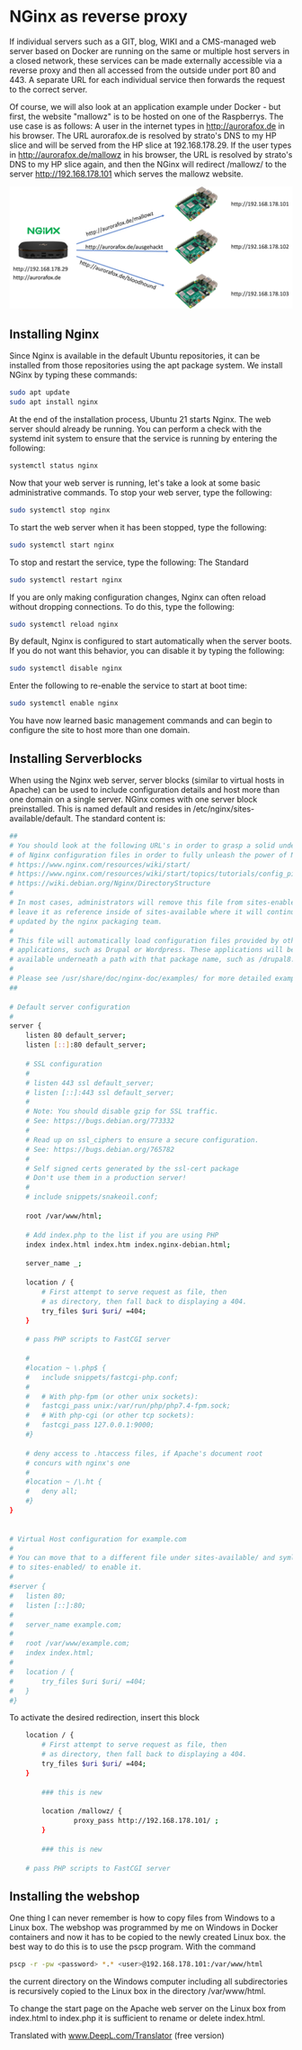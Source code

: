# NGinx as reverse proxy
If individual servers such as a GIT, blog, WIKI and a CMS-managed web server based on Docker are running on the same or multiple host servers in a closed network, these services can be made externally accessible via a reverse proxy and then all accessed from the outside under port 80 and 443. A separate URL for each individual service then forwards the request to the correct server.

Of course, we will also look at an application example under Docker - but first, the website "mallowz" is to be hosted on one of the Raspberrys. The use case is as follows: A user in the internet types in http://aurorafox.de in his browser. The URL aurorafox.de is resolved by strato's DNS to my HP slice and will be served from the HP slice at 192.168.178.29. If the user types in http://aurorafox.de/mallowz in his browser, the URL is resolved by strato's DNS to my HP slice again, and then the NGinx will redirect /mallowz/ to the server http://192.168.178.101 which serves the mallowz website.

![win32diskimager](/images/reverse-proxy.png)


## Installing Nginx

Since Nginx is available in the default Ubuntu repositories, it can be installed from those repositories using the apt package system. We install NGinx by typing these commands:

```bash
sudo apt update
sudo apt install nginx
```

At the end of the installation process, Ubuntu 21 starts Nginx. The web server should already be running. You can perform a check with the systemd init system to ensure that the service is running by entering the following:

```bash
systemctl status nginx
```

Now that your web server is running, let's take a look at some basic administrative commands. To stop your web server, type the following:

```bash
sudo systemctl stop nginx
```

To start the web server when it has been stopped, type the following:

```bash
sudo systemctl start nginx
```

To stop and restart the service, type the following: The Standard

```bash
sudo systemctl restart nginx
```

If you are only making configuration changes, Nginx can often reload without dropping connections. To do this, type the following:

```bash
sudo systemctl reload nginx
```

By default, Nginx is configured to start automatically when the server boots. If you do not want this behavior, you can disable it by typing the following:

```bash
sudo systemctl disable nginx
```

Enter the following to re-enable the service to start at boot time:

```bash
sudo systemctl enable nginx
```

You have now learned basic management commands and can begin to configure the site to host more than one domain.


## Installing Serverblocks
When using the Nginx web server, server blocks (similar to virtual hosts in Apache) can be used to include configuration details and host more than one domain on a single server. NGinx comes with one server block preinstalled. This is named default and resides in /etc/nginx/sites-available/default. The standard content is:

```bash 
##
# You should look at the following URL's in order to grasp a solid understanding
# of Nginx configuration files in order to fully unleash the power of Nginx.
# https://www.nginx.com/resources/wiki/start/
# https://www.nginx.com/resources/wiki/start/topics/tutorials/config_pitfalls/
# https://wiki.debian.org/Nginx/DirectoryStructure
#
# In most cases, administrators will remove this file from sites-enabled/ and
# leave it as reference inside of sites-available where it will continue to be
# updated by the nginx packaging team.
#
# This file will automatically load configuration files provided by other
# applications, such as Drupal or Wordpress. These applications will be made
# available underneath a path with that package name, such as /drupal8.
#
# Please see /usr/share/doc/nginx-doc/examples/ for more detailed examples.
##

# Default server configuration
#
server {
	listen 80 default_server;
	listen [::]:80 default_server;

	# SSL configuration
	#
	# listen 443 ssl default_server;
	# listen [::]:443 ssl default_server;
	#
	# Note: You should disable gzip for SSL traffic.
	# See: https://bugs.debian.org/773332
	#
	# Read up on ssl_ciphers to ensure a secure configuration.
	# See: https://bugs.debian.org/765782
	#
	# Self signed certs generated by the ssl-cert package
	# Don't use them in a production server!
	#
	# include snippets/snakeoil.conf;

	root /var/www/html;

	# Add index.php to the list if you are using PHP
	index index.html index.htm index.nginx-debian.html;

	server_name _;

	location / {
		# First attempt to serve request as file, then
		# as directory, then fall back to displaying a 404.
		try_files $uri $uri/ =404;
	}

	# pass PHP scripts to FastCGI server

	#
	#location ~ \.php$ {
	#	include snippets/fastcgi-php.conf;
	#
	#	# With php-fpm (or other unix sockets):
	#	fastcgi_pass unix:/var/run/php/php7.4-fpm.sock;
	#	# With php-cgi (or other tcp sockets):
	#	fastcgi_pass 127.0.0.1:9000;
	#}

	# deny access to .htaccess files, if Apache's document root
	# concurs with nginx's one
	#
	#location ~ /\.ht {
	#	deny all;
	#}
}


# Virtual Host configuration for example.com
#
# You can move that to a different file under sites-available/ and symlink that
# to sites-enabled/ to enable it.
#
#server {
#	listen 80;
#	listen [::]:80;
#
#	server_name example.com;
#
#	root /var/www/example.com;
#	index index.html;
#
#	location / {
#		try_files $uri $uri/ =404;
#	}
#}
```

To activate the desired redirection, insert this block 

```bash
	location / {
		# First attempt to serve request as file, then
		# as directory, then fall back to displaying a 404.
		try_files $uri $uri/ =404;
	}

        ### this is new

        location /mallowz/ {
                proxy_pass http://192.168.178.101/ ;
        }

        ### this is new

	# pass PHP scripts to FastCGI server
```

## Installing the webshop
One thing I can never remember is how to copy files from Windows to a Linux box. The webshop was programmed by me on Windows in Docker containers and now it has to be copied to the newly created Linux box. the best way to do this is to use the pscp program. With the command

```bash
pscp -r -pw <password> *.* <user>@192.168.178.101:/var/www/html
```

the current directory on the Windows computer including all subdirectories is recursively copied to the Linux box in the directory /var/www/html.

To change the start page on the Apache web server on the Linux box from index.html to index.php it is sufficient to rename or delete index.html.

Translated with www.DeepL.com/Translator (free version)
